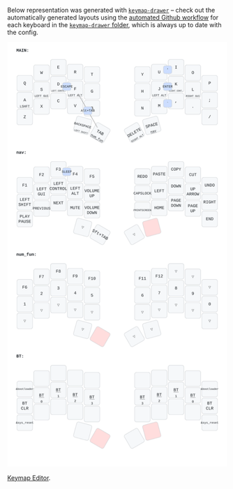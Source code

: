 Below representation was generated with [`keymap-drawer`](https://github.com/caksoylar/keymap-drawer) – check out the automatically generated layouts using the [automated Github workflow](https://github.com/caksoylar/keymap-drawer/tree/main#setting-up-an-automated-drawing-workflow) for each keyboard in the [`keymap-drawer` folder](keymap-drawer/), which is always up to date with the config.

![Keymap Representation](./keymap-drawer/cradio.svg?raw=true "Keymap Representation")


[Keymap Editor](https://nickcoutsos.github.io/keymap-editor/).
